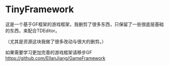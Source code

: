 # TinyFramework

这是一个基于GF框架的游戏框架，我删剪了很多东西，只保留了一些很底层基础的东西，来配合TDEditor。


（尤其是资源这块我做了很多改动与很大的删剪。）


如果需要学习更加完善的游戏框架请移步GF https://github.com/EllanJiang/GameFramework
